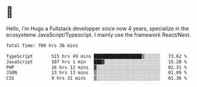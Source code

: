 # 👋 

Hello, i'm Hugo a Fullstack developper since now 4 years, specialize in the ecosysteme JavaScript/Typescript. I mainly use the framework React/Next.

<!--START_SECTION:waka-->

```txt
Total Time: 700 hrs 36 mins

TypeScript       515 hrs 49 mins ██████████████████▒░░░░░░   73.62 %
JavaScript       107 hrs 1 min   ███▓░░░░░░░░░░░░░░░░░░░░░   15.28 %
PHP              16 hrs 12 mins  ▓░░░░░░░░░░░░░░░░░░░░░░░░   02.31 %
JSON             13 hrs 13 mins  ▒░░░░░░░░░░░░░░░░░░░░░░░░   01.89 %
CSS              9 hrs 31 mins   ▒░░░░░░░░░░░░░░░░░░░░░░░░   01.36 %
```

<!--END_SECTION:waka-->
